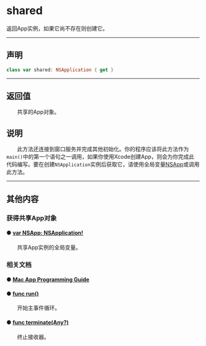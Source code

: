# shared

返回App实例，如果它尚不存在则创建它。

---

## 声明

```swift
class var shared: NSApplication { get }
```

---
## 返回值

　　共享的App对象。

## 说明

　　此方法还连接到窗口服务并完成其他初始化。你的程序应该将此方法作为`main()`中的第一个语句之一调用，如果你使用Xcode创建App，则会为你完成此代码编写。要在创建`NSApplication`实例后获取它，请使用全局变量[NSApp]()或调用此方法。

---
## 其他内容

### 获得共享App对象

#### ● [var NSApp: NSApplication!](./NSApp.md)

　　共享App实例的全局变量。


### 相关文档

#### ● [Mac App Programming Guide](https://developer.apple.com/library/archive/documentation/General/Conceptual/MOSXAppProgrammingGuide/Introduction/Introduction.html#//apple_ref/doc/uid/TP40010543)

#### ● [func run()]()

　　开始主事件循环。

#### ● [func terminate(Any?)]()

　　终止接收器。